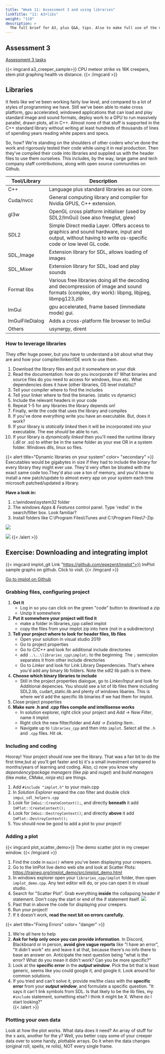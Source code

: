 ```yaml
---
title: "Week 11: Assessment 3 and using libraries" 
linkTitle: "11: A3+libs"
weight: "110"
description: >
  The full brief for A3, plus Q&A, tips. Also to make full use of the many features of computers and their operating systems without reinventing the wheel, you need to know how to find and integrate libraries.
---
```


## Assessment 3

<a class="btn btn-lg btn-primary mr-3 mb-4" href="../assessments/#assessment-3-cuda-programming" target="_blank">Assessment 3 tasks<i class="fas fa-arrow-alt-circle-right ml-2"></i></a>

{{< imgcard a3_creeper_sample>}}
CPU meteor strike vs 16K creepers, stem plot graphing health vs distance.
{{< /imgcard >}}

## Libraries

It feels like we've been working fairly low level, and compared to a lot of styles of programming we have. Still we've been able to make cross platform, gpu accelerated, windowed applications that can load and play standard image and sound formats, deploy work to a GPU to run massively parallel, drawn plots, all in C++. Almost none of that stuff is supported in the C++ standard library without writing at least hundreds of thousands of lines of spending years reading white papers and specs. 

So, how? We're standing on the shoulders of other coders who've done the work and rigorously tested their code while using it in real production. Then they've compiled their code into libraries and supplied us with the header files to use them ourselves. This includes, by the way, large game and tech company staff contributions, along with open source communities on Github.

Tool/Library     | Description
-------------    |------------
C++              | Language plus standard libraries as our core.
Cuda/nvcc        | General computing library and compiler for Nvidia GPUS, C++ extension.
gl3w             | OpenGL cross platform initialiser (used by SDL2/ImGui) (see also freeglut, glew)
SDL2             | Simple Direct media Layer. Offers access to graphics and sound hardware, input and output, without having to write os-specific code or low level GL code.
SDL_Image        | Extension library for SDL, allows loading of images
SDL_Mixer        | Extension library for SDL, load and play sounds
Format libs      | Various free libraries doing all the decoding and decompression of image and sound formats (complex, dry work): libpng, libjpeg, libmpg123,zlib
ImGui            | gpu accelerated, frame based (immediate mode) gui.
ImGuiFileDialog  | Adds a cross-platform file browser to ImGui
Others           | usynergy, dirent

### How to leverage libraries

They offer huge power, but you have to understand a bit about what they are and how your compiler/linker/IDE work to use them.

1. Download the library files and put it somewhere on your disk
2. Read the documentation: how do you incorporate it? What binaries and source files do you need to access for windows, linux etc. What dependencies does it have (other libraries, OS level installs)?
3. Tell your compiler where to find the includes
4. Tell your linker where to find the binaries. (static vs dynamic)
5. Include the relevant headers in your code
6. Repeat 1-5 for any libraries the library depends on!
7. Finally, write the code that uses the library and compiles
8. If you've done everything write you have an executable. But, does it work?
9. If your library is _statically linked_ then it will be incorporated into your executable. The exe _should_ be able to run.
10. If your library is _dynamically linked_ then you'll need the runtime library (.dll or .so) to either be in the same folder as your exe OR in a system folder. Windows dlls, linux so files.

{{< alert title="Dynamic libraries on your system" color= "secondary" >}}
Executables would be gigabytes in size if they had to include the binary for every library they might ever use. They'd very often be bloated with the exact same code too.They'd also use a ton of memory, and you'd have to install a new patch/update to almost every app on your system each time microsoft patched/updated a library.

**Have a look in:**

1. c:\windows\system32 folder
2. The windows _Apps \& Features_ control panel. Type 'redist' in the search/filter box. Look familiar?
3. Install folders like C:\Program Files\iTunes and C:\Program Files\7-Zip

![](system32_dlls.png)

![](redist_vcpp.png)
{{< /alert >}}

## Exercise: Downloading and integrating implot

{{< imgcard implot_git Link "https://github.com/epezent/implot">}}
ImPlot sample graphs on github. Click to visit.
{{< /imgcard >}}

<a class="btn btn-lg btn-primary mr-3 mb-4" href="https://github.com/epezent/implot" target="_blank">Go to implot on Github<i class="fas fa-arrow-alt-circle-right ml-2"></i></a>

### Grabbing files, configuring project
1. **Get it**
   - Log in so you can click on the green "code" button to download a zip
   - Unzip it somewhere
2. **Put it somewhere your project will find it**
   - make a folder in libraries_cpp called implot
   - copy the files from your implot zip into here (not in a subdirectory)
3. **Tell your project where to look for header files, lib files**
   - Open your solution in visual studio 2019
   - Go to project properties
   - Go to _C/C++_ and look for additional include directories
   - add `..\..\libraries_cpp\implot;` to the beginning. The `;` semicolon separates it from other include directories
   - Go to _Linker_ and look for Link Library Dependencies. That's where you'd add any binary lib folders. Note the sdl2 lib path is in there.
4. **Choose which binary libraries to include**
   - Still in the project properties dialogue, go to _Linker/Input_ and look for Additional depencies. You should see a lot of lib files there including SDL2.lib, cudart_static.lib and plenty of windows libaries. This is where we'd add the specific lib binaries if we had them for implot.
5. Close project properties
6. **Make sure .h and .cpp files compile and intellisense works**
   - In solution explorer, right click your project and _Add -> New Filter_, name it implot
   - Right click the new filter/folder and _Add -> Existing Item.._
   - Navigate up to `libraries_cpp` and then into `implot`. Select all the `.h` and `.cpp` files. Hit ok.

### Including and coding
Hooray! Your project should now see the library. That was a fair bit to do the first time,but a) you'll get faster and b) it's a small investment compared to months/years of learning and coding. Also, c) now you know why _dependency/package managers_ (like _pip_ and _nuget_) and _build managers_ (like _make_, _CMake_, _ninja_ etc) are things.

1. Add `#include "implot.h"` to your main.cpp
2. In _Solution Explorer_ expand the _cao_ filter and double click `imgui_sdl_helpers.cpp` 
3. Look for `ImGui::CreateContext();`, and directly **beneath** it add `ImPlot::CreateContext();`
4. Look for `ImGui::DestroyContext()`; and directly **above** it add `ImPlot::DestroyContext();`
5. You should now be good to add a plot to your project!

### Adding a plot

{{< imgcard plot_scatter_demo>}}
The demo scatter plot in my creeper window.
{{< /imgcard >}}

1. Find the code in `main()` where you've been displaying your creepers.  
2. Go to the ImPlot live demo web site and look at Scatter Plots:   
   <https://traineq.org/implot_demo/src/implot_demo.html>  
3. In windows explorer open your `libraries_cpp/implot` folder, then open `implot_demo.cpp`. Any text editor will do, or you can open it in visual studio.  
4. Search for "Scatter Plot". Grab everything **inside** the collapsing header if statement. Don't copy the start or end of the if statement itself.
  ![](code_scatter.png)  
5. Past that in above the code for displaying your creepers.  
6. Run your project!  
7. If it doesn't work, **read the next bit on errors carefully.**  

{{< alert title="Fixing Errors" color= "danger" >}}  

1. We're all here to help  
2. **Ask for help only once you can provide information**. In Discord, Blackboard or in person, **avoid give vague reports** like "I have an error", "It didn't work" etc and leave it at that, because there's no info there to base an answer on. Anticipate the next question being "what is the error? What do you mean it didn't work? Can you be more specific?"  
3. Look at the **specific error** in the _**output window**_. Pick the bit that is least generic, seems like you could google it, and google it. Look around for common solutions.  
4. If you tried and can't solve it, provide me/the class with the **specific error** from your _**output window**_, and formulate a specific question. "It says it can't link symbols from SDL. Is that likely to be the lib files, my `#include` statement, something else? I think it might be X. Where do I start looking?"  
{{< /alert >}}  

### Plotting your own data

Look at how the plot works. What data does it need? An array of stuff for the x axis, another for the y? Well, you better copy some of your creeper data over to some handy, plottable arrays. Do it when the data changes (original roll, spells, re rolls), NOT every single frame.